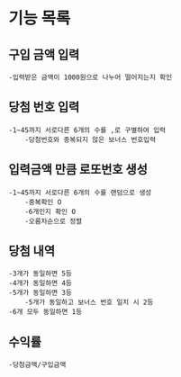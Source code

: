 # 기능 목록
## 구입 금액 입력
    -입력받은 금액이 1000원으로 나누어 떨어지는지 확인
## 당첨 번호 입력
    -1~45까지 서로다른 6개의 수를 ,로 구별하여 입력
        -당첨번호와 중복되지 않은 보너스 번호입력 
## 입력금액 만큼 로또번호 생성
    -1~45까지 서로다른 6개의 수를 랜덤으로 생성
        -중복확인 O
        -6개인지 확인 O
        -오름차순으로 정렬
## 당첨 내역
    -3개가 동일하면 5등
    -4개가 동일하면 4등
    -5개가 동일하면 3등
        -5개가 동일하고 보너스 번호 일치 시 2등
    -6개 모두 동일하면 1등
## 수익률
    -당첨금액/구입금액